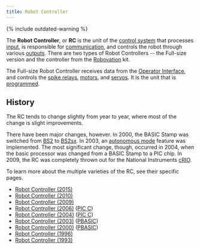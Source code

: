 ```yaml
---
title: Robot Controller
---
```


{% include outdated-warning %}

The **Robot Controller**, or **RC** is the unit of the [control
system](Control_system "Control system" ) that processes
[input](Input "Input" ), is responsible for
[communication](Radio_modem "Radio modem" ), and controls the robot
through various [outputs](Output "Output" ). There are two types of
Robot Controllers -- the Full-size version and the controller from the
[Robovation](Robovation "Robovation" ) kit.

The Full-size Robot Controller receives data from the [Operator
Interface](Operator_Interface "Operator Interface" ), and controls
the [spike relays](Spike "Spike" ), [motors](Motors
"Motors" ), and [servos](Servo "Servo" ). It is the unit that is
[programmed](Programming "Programming" ).


## History

The RC tends to change slightly from year to year, where most of the change is
slight improvements.

There have been major changes, however. In 2000, the BASIC Stamp was switched
from [BS2](BS2 "BS2" ) to [BS2sx](BS2sx "BS2sx" ). In
2003, an [autonomous mode](autonomous-mode)
feature was implemented. The most significant change, though, occurred in
2004, when the basic processor was changed from a BASIC Stamp to a PIC chip.
In 2009, the RC was completely thrown out for the National Instruments [cRIO](crio).

To learn more about the multiple varieties of the RC, see their specific
pages.

  * [Robot Controller (2015)](robot-controller-2015)  
  * [Robot Controller (2010)](robot-controller-2010)  
  * [Robot Controller (2009)](robot-controller-2009)
  * [Robot Controller (2006)](robot-controller-2006) ([PIC C](PIC_C "PIC C" )) 
  * [Robot Controller (2004)](robot-controller-2004) ([PIC C](PIC_C "PIC C" )) 
  * [Robot Controller (2003)](robot-controller-2003) ([PBASIC](PBASIC "PBASIC" )) 
  * [Robot Controller (2000)](robot-controller-2000) ([PBASIC](PBASIC "PBASIC" )) 
  * [Robot Controller (1996)](robot-controller-1996) 
  * [Robot Controller (1993)](robot-controller-1993)
